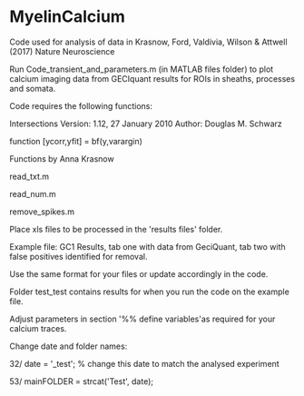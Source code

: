 # MyelinCalcium
Code used for analysis of data in Krasnow, Ford, Valdivia, Wilson &amp; Attwell (2017) Nature Neuroscience

Run Code_transient_and_parameters.m (in MATLAB files folder) to plot calcium imaging data from GECIquant results for ROIs in sheaths, processes and somata.

Code requires the following functions:

Intersections
Version: 1.12, 27 January 2010
Author:  Douglas M. Schwarz

function [ycorr,yfit] = bf(y,varargin)

Functions by Anna Krasnow

read_txt.m

read_num.m

remove_spikes.m

Place xls files to be processed in the 'results files' folder.

Example file: GC1 Results, tab one with data from GeciQuant, tab two with false positives identified for removal. 

Use the same format for your files or update accordingly in the code.

Folder test_test contains results for when you run the code on the example file.

Adjust parameters in section '%% define variables'as required for your calcium traces.

Change date and folder names:

32/ date = '_test'; % change this date to match the analysed experiment

53/ mainFOLDER = strcat('Test', date);
